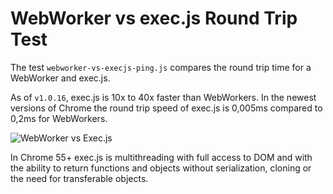# WebWorker vs exec.js Round Trip Test

The test `webworker-vs-execjs-ping.js` compares the round trip time for a WebWorker and exec.js. 

As of `v1.0.16`, exec.js is 10x to 40x faster than WebWorkers. In the newest versions of Chrome the round trip speed of exec.js is 0,005ms compared to 0,2ms for WebWorkers.

![WebWorker vs Exec.js](https://raw.githubusercontent.com/optimalisatie/exec.js/master/tests/webworker-vs-execjs-ping.png)

In Chrome 55+ exec.js is multithreading with full access to DOM and with the ability to return functions and objects without serialization, cloning or the need for transferable objects.
